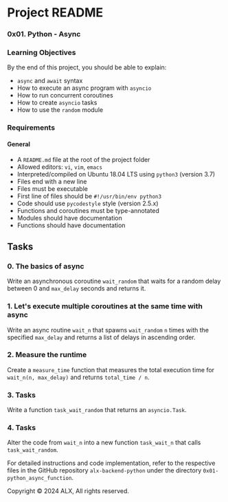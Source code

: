 # Project README

### 0x01. Python - Async

### Learning Objectives

By the end of this project, you should be able to explain:
- `async` and `await` syntax
- How to execute an async program with `asyncio`
- How to run concurrent coroutines
- How to create `asyncio` tasks
- How to use the `random` module

### Requirements

#### General

- A `README.md` file at the root of the project folder
- Allowed editors: `vi`, `vim`, `emacs`
- Interpreted/compiled on Ubuntu 18.04 LTS using `python3` (version 3.7)
- Files end with a new line
- Files must be executable
- First line of files should be `#!/usr/bin/env python3`
- Code should use `pycodestyle` style (version 2.5.x)
- Functions and coroutines must be type-annotated
- Modules should have documentation
- Functions should have documentation

## Tasks

### 0. The basics of async

Write an asynchronous coroutine `wait_random` that waits for a random delay between 0 and `max_delay` seconds and returns it.

### 1. Let's execute multiple coroutines at the same time with async

Write an async routine `wait_n` that spawns `wait_random` `n` times with the specified `max_delay` and returns a list of delays in ascending order.

### 2. Measure the runtime

Create a `measure_time` function that measures the total execution time for `wait_n(n, max_delay)` and returns `total_time / n`.

### 3. Tasks

Write a function `task_wait_random` that returns an `asyncio.Task`.

### 4. Tasks

Alter the code from `wait_n` into a new function `task_wait_n` that calls `task_wait_random`.

For detailed instructions and code implementation, refer to the respective files in the GitHub repository `alx-backend-python` under the directory `0x01-python_async_function`.

Copyright © 2024 ALX, All rights reserved.
